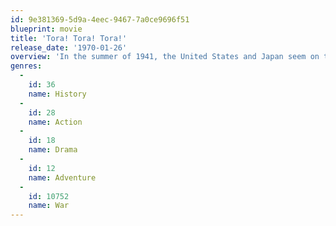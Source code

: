 ```yaml
---
id: 9e381369-5d9a-4eec-9467-7a0ce9696f51
blueprint: movie
title: 'Tora! Tora! Tora!'
release_date: '1970-01-26'
overview: 'In the summer of 1941, the United States and Japan seem on the brink of war after constant embargos and failed diplomacy come to no end. "Tora! Tora! Tora!", named after the code words use by the lead Japanese pilot to indicate they had surprised the Americans, covers the days leading up to the attack on Pearl Harbor, which plunged America into the Second World War.'
genres:
  -
    id: 36
    name: History
  -
    id: 28
    name: Action
  -
    id: 18
    name: Drama
  -
    id: 12
    name: Adventure
  -
    id: 10752
    name: War
---
```

